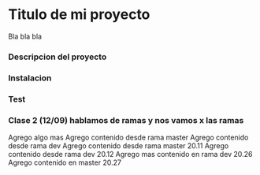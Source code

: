 
# Titulo de mi proyecto 
Bla bla bla

### Descripcion del proyecto

### Instalacion 

### Test

### Clase 2 (12/09) hablamos de ramas y nos vamos x las ramas
Agrego algo mas
Agrego contenido desde rama master
Agrego contenido desde rama dev
Agrego contenido desde rama master 20.11
Agrego contenido desde rama dev 20.12
Agrego mas contenido en rama dev 20.26
Agrego contenido en master 20.27
